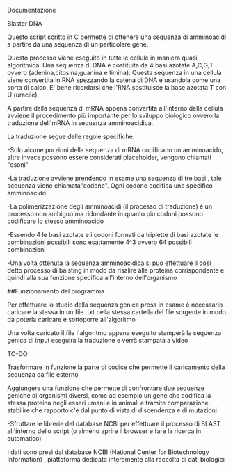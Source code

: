 Documentazione 

Blaster DNA



Questo script scritto in C permette di ottenere una sequenza di amminoacidi a partire da una sequenza di un particolare gene. 



Questo processo viene eseguito in tutte le cellule in maniera quasi algoritmica. Una sequenza di DNA è costituita da 4 basi azotate A,C,G,T ovvero (adenina,citosina,guanina e timina). Questa sequenza in una cellula viene convertita in RNA spezzando la catena di DNA e usandola come una sorta di calco. E' bene ricordarsi che l'RNA sostituisce la base azotata T con U (uracile).



A partire dalla sequenza di mRNA appena convertita all'interno della cellula avviene il procedimento più importante per lo sviluppo biologico ovvero la traduzione dell'mRNA in sequenza amminoacidica.

La traduzione segue delle regole specifiche:

-Solo alcune porzioni della sequenza di mRNA codificano un amminoacido, altre invece possono essere considerati placeholder, vengono chiamati "esoni"

-La traduzione avviene prendendo in esame una sequenza di tre basi , tale sequenza viene chiamata"codone". Ogni codone codifica uno specifico amminoacido.

-La polimerizzazione degli amminoacidi (il processo di traduzione) è un processo non ambiguo ma ridondante in quanto piu codoni possono codificare lo stesso amminoacido

-Essendo 4 le basi azotate e i codoni formati da triplette di basi azotate le combinazioni possibili sono esattamente 4^3 ovvero 64 possibili combinazioni

-Una volta ottenuta la sequenza amminoacidica si puo effettuare il cosi detto processo di balsting in modo da risalire alla proteina corrispondente e quindi alla sua funzione specifica all'interno dell'organismo



##Funzionamento del programma

Per effettuare lo studio della sequenza genica presa in esame è necessario caricare la stessa in un file .txt nella stessa cartella del file sorgente in modo da poterla caricare e sottoporre all'algoritmo

Una volta caricato il file l'algoritmo appena eseguito stamperà la sequenza genica di input eseguirà la traduzione e verrà stampata a video



TO-DO

Trasformare in funzione la parte di codice che permette il caricamento della sequenza da file esterno



Aggiungere una funzione che permette di confrontare due sequenze geniche di organismi diversi, come ad esempio un gene che codifica la stessa proteina negli esseri umani e in animali e tramite comparazione stabilire che rapporto c'è dal punto di vista di discendenza e di mutazioni 



-Sfruttare le librerie del database NCBI per effettuare il processo di BLAST all'interno dello script (o almeno aprire il browser e fare la ricerca in automatico)



I dati sono presi dal database NCBI (National Center for Biotechnology Information) , piattaforma dedicata interamente alla raccolta di dati biologici




